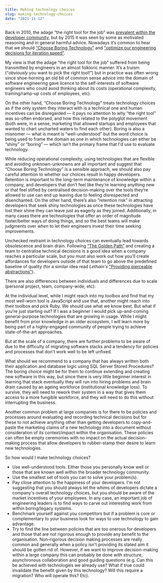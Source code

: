 ```yaml
---
title: Making technology choices
slug: making-technology-choices
date: "2021-11-12"
---
```


Back in 2010, the adage “the right tool for the job” was [prevalent within the developer community](https://hn.algolia.com/?dateEnd=1293753600&dateRange=custom&dateStart=1225238400&page=1&prefix=false&query=%22use%20the%20right%20tool%20for%20the%20job%22&sort=byPopularity&type=comment), but by 2015 it was seen by some as motivated reasoning and in general harmful advice. Nowadays it’s common to hear that we should [“Choose Boring Technology”](https://mcfunley.com/choose-boring-technology) and ["optimize our engineering decisions for iteration speed"](https://twitter.com/dorkitude/status/1446170171694010373).

My view is that the adage “the right tool for the job” suffered from being transmitted by engineers in an almost folkloric manner. It’s a truism (“_obviously_ you want to pick the right tool!”) but in practice was often wrong since shoe-horning an old bit of common sense advice into the domain of software engineering gave licence to the self-interests of software engineers who could avoid thinking about its costs (operational complexity, training/ramp-up costs of employees, etc).

On the other hand, “Choose Boring Technology” treats technology choices as if the only system they interact with is a technical one and human incentives can be disregarded — it pays no attention to why “the right tool” was so-often endorsed, and how this related to the polyglot movement (both were, in a sense, marketing that allowed startups and employees that wanted to chart uncharted waters to find each other). Boring is also a misnomer — what is meant is “well-understood” but the word choice is being used to frame the domain as one in which technologies can either be “shiny” or “boring” — which isn’t the primary frame that I'd use to evaluate technology.

While reducing operational complexity, using technologies that are flexible and avoiding unknown-unknowns are all important and suggest that “Choose Boring Technology” is a sensible approach, we should also pay careful attention to whether our choices result in happy developers. Retention is important to the long-term maintenance of knowledge within a company, and developers that don’t feel like they’re learning anything new or that feel stifled by centralised decision-making over the tools they’re allowed to use can end up leaving due to feeling disrespected and disenchanted. On the other hand, there’s also “retention risk” in attracting developers that seek shiny technologies as once these technologies have lost their shine they can leave just as eagerly as they joined. Additionally, in many cases there are technologies that offer an order of magnitude faster/better ways of doing things, and so the best teams will make judgments over _when_ to let their engineers invest their time seeking improvements.

Unchecked restraint in technology choices can eventually lead towards obsolescence and brain drain. Following [“The Golden Path”](https://charity.wtf/2018/12/02/software-sprawl-the-golden-path-and-scaling-teams-with-agency/) and creating a team to centralise technical decisions is a good idea when a company reaches a particular scale, but you must also work out how you’ll create affordances for developers outside of that team to go above the predefined baseline of quality (for a similar idea read _Lethain's_ ["Providing pierceable abstractions"](https://lethain.com/pierceable-abstractions/)).

There are also differences between individuals and differences due to scale (personal project, team, company-wide, etc):

At the individual level, while I might reach into my toolbox and find that my most well-worn tool is JavaScript and use that, another might reach into their toolbox and pick Ruby. We should use what we know best. But what if you’re just starting out? If I was a beginner I would pick up-and-coming general-purpose technologies that are growing in usage. While I might benefit from prior knowledge in an older ecosystem, I will learn more by being part of a highly-engaged community of people trying to achieve state-of-the-art approaches.

But at the scale of a company, there are further problems to be aware of due to the difficulty of migrating software stacks and a tendency for policies and processes that don't work well to be left unfixed.

What should we recommend to a company that has always written both their application and database logic using SQL Server Stored Procedures? The boring choice might be for them to continue extending and creating new software in this way, but since there is very little beginner interest in learning that stack eventually they will run into hiring problems and brain drain caused by an ageing workforce (institutional knowledge loss). To survive, they will need to rework their system in a way that gives them access to a more fungible workforce, and they will need to do this without interrupting the business.

Another common problem at large companies is for there to be policies and processes around evaluating and recording technical decisions but for these to not achieve anything other than getting developers to copy-and-paste the marketing claims of a new technology into a document without consideration of its context/impact within the organisation. These policies can often be empty ceremonies with no impact on the actual decision-making process that allow developers to rubber-stamp their desire to learn new technologies.

So how would I make technology choices?

- Use well-understood tools. Either those you personally know well or those that are known well within the broader technology community.
- Use the smallest set of tools you can to solve your problem(s).
- Pay close attention to the happiness of your developers. I'm not suggesting that you should always let the whims of developers dictate a company's overall technology choices, but you should be aware of the market incentives of your employees. In any case, an important job of engineering leaders is to find ways to carve out interesting work from within boring/legacy systems.
- Benchmark yourself against you competitors but if a problem is core or complementary to your business look for ways to use technology to gain advantage.
- Try to find the line between policies that are too onerous for developers and those that are not rigorous enough to provide any benefit to the organisation. Non-rigorous decision making processes are really common and generally when a policy isn't providing its stated aim it should be gotten rid of. However, if we want to improve decision-making within a large company this can probably be done with structure, asynchronous collaboration and good guiding questions (e.g. Can this be achieved with technologies we already use? What if true could invalidate the benefit given by this technology? Will this require a migration? Who will operate this? Etc).
